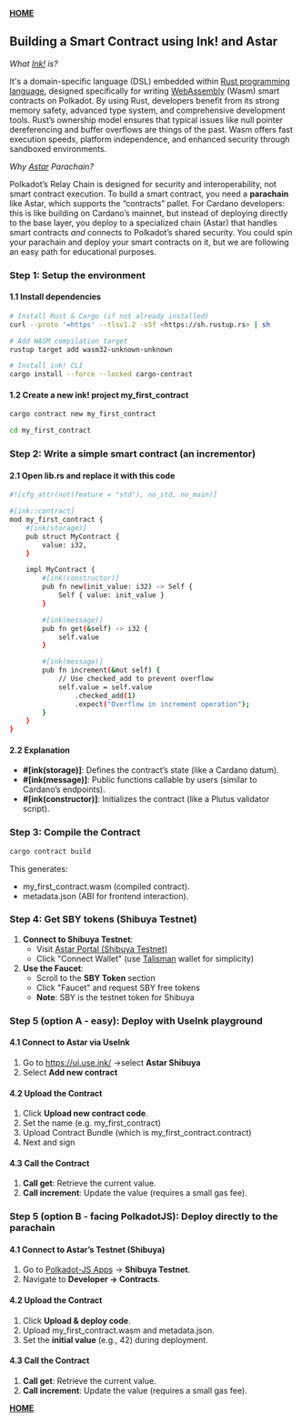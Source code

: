 **[HOME](../README.md)**

## Building a Smart Contract using Ink! and Astar  

_What [Ink!](https://www.parity.io/blog/what-is-paritys-ink) is?_

It's a domain-specific language (DSL) embedded within [Rust programming language](https://www.rust-lang.org/), designed specifically for writing [WebAssembly](https://webassembly.org/) (Wasm) smart contracts on Polkadot.
By using Rust, developers benefit from its strong memory safety, advanced type system, and comprehensive development tools. Rust’s ownership model ensures that typical issues like null pointer dereferencing and buffer overflows are things of the past.
Wasm offers fast execution speeds, platform independence, and enhanced security through sandboxed environments.

_Why [Astar](https://astar.network/) Parachain?_

Polkadot’s Relay Chain is designed for security and interoperability, not smart contract execution. To build a smart contract, you need a **parachain** like Astar, which supports the “contracts” pallet. For Cardano developers: this is like building on Cardano’s mainnet, but instead of deploying directly to the base layer, you deploy to a specialized chain (Astar) that handles smart contracts _and_ connects to Polkadot’s shared security. You could spin your parachain and deploy your smart contracts on it, but we are following an easy path for educational purposes.

### **Step 1: Setup the environment**

#### **1.1 Install dependencies**

```sh
# Install Rust & Cargo (if not already installed)
curl --proto '=https' --tlsv1.2 -sSf <https://sh.rustup.rs> | sh

# Add WASM compilation target
rustup target add wasm32-unknown-unknown

# Install ink! CLI
cargo install --force --locked cargo-contract
```

#### **1.2 Create a new ink! project** my_first_contract

```sh
cargo contract new my_first_contract

cd my_first_contract
```

### **Step 2: Write a simple smart contract (an incrementor)**

#### **2.1 Open lib.rs and replace it with this code**

```sh
#![cfg_attr(not(feature = "std"), no_std, no_main)]

#[ink::contract]
mod my_first_contract {
    #[ink(storage)]
    pub struct MyContract {
        value: i32,
    }

    impl MyContract {
        #[ink(constructor)]
        pub fn new(init_value: i32) -> Self {
            Self { value: init_value }
        }

        #[ink(message)]
        pub fn get(&self) -> i32 {
            self.value
        }

        #[ink(message)]
        pub fn increment(&mut self) {
            // Use checked_add to prevent overflow
            self.value = self.value
                .checked_add(1)
                .expect("Overflow in increment operation");
        }
    }
}
```

#### **2.2 Explanation**

- **#\[ink(storage)\]**: Defines the contract’s state (like a Cardano datum).
- **#\[ink(message)\]**: Public functions callable by users (similar to Cardano’s endpoints).
- **#\[ink(constructor)\]**: Initializes the contract (like a Plutus validator script).

### **Step 3: Compile the Contract**

```sh
cargo contract build
```

This generates:

- my_first_contract.wasm (compiled contract).
- metadata.json (ABI for frontend interaction).

### **Step 4: Get SBY tokens (Shibuya Testnet)**

1. **Connect to Shibuya Testnet**:
    - Visit [Astar Portal (Shibuya Testnet)](https://portal.astar.network/shibuya-testnet/assets)
    - Click "Connect Wallet" (use [Talisman](https://talisman.xyz/) wallet for simplicity)
2. **Use the Faucet**:
    - Scroll to the **SBY Token** section
    - Click "Faucet" and request SBY free tokens
    - **Note**: SBY is the testnet token for Shibuya

### **Step 5 (option A - easy): Deploy with UseInk playground**

#### **4.1 Connect to Astar via UseInk**

1. Go to <https://ui.use.ink/> →select **Astar Shibuya**
2. Select **Add new contract**

#### **4.2 Upload the Contract**

1. Click **Upload new contract code**.
2. Set the name (e.g. my_first_contract)
3. Upload Contract Bundle (which is my_first_contract.contract)
4. Next and sign

#### **4.3 Call the Contract**

1. **Call get**: Retrieve the current value.
2. **Call increment**: Update the value (requires a small gas fee).

### **Step 5 (option B - facing PolkadotJS): Deploy directly to the parachain**

#### **4.1 Connect to Astar’s Testnet (Shibuya)**

1. Go to [Polkadot-JS Apps](https://polkadot.js.org/apps/) → **Shibuya Testnet**.
2. Navigate to **Developer → Contracts**.

#### **4.2 Upload the Contract**

1. Click **Upload & deploy code**.
2. Upload my_first_contract.wasm and metadata.json.
3. Set the **initial value** (e.g., 42) during deployment.

#### **4.3 Call the Contract**

1. **Call get**: Retrieve the current value.
2. **Call increment**: Update the value (requires a small gas fee).

**[HOME](../README.md)**
